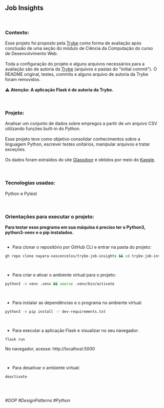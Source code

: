 <!--
Readme temporário. Ainda é necessário especificar:
- quais arquivos/pastas foram desenvolvidos por min; 
- quais arquivos/pastas foram desenvolvidos por outra pessoa estudante;
- quais arquivos/pastas foram desenvolvidos pela Trybe.
-->

## Job Insights
<br>

### Contexto:

Esse projeto foi proposto pela  [Trybe](https://www.betrybe.com/)  como forma de avaliação após conclusão de uma seção do módulo de Ciência da Computação do curso de Desenvolvimento Web.
<br><br>
Toda a configuração do projeto e alguns arquivos necessários para a avaliação são de autoria da [Trybe](https://github.com/tryber) (arquivos e pastas do "initial commit"). O README original, testes, commits e alguns arquivo de autoria da Trybe foram removidos.
<br><br>
⚠️
**Atenção: A aplicação Flask é de autoria da Trybe.**
<br><br><br>


### Projeto:

Analisar um conjunto de dados sobre empregos a partir de um arquivo CSV utilizando funções built-in do Python.
<br><br>
Esse projeto teve como objetivo consolidar conhecimentos sobre a linguagem Python, escrever testes unitários, manipular arquivos e tratar exceções.
<br><br>
Os dados foram extraídos do site [Glassdoor](https://www.glassdoor.com.br/) e obtidos por meio do [Kaggle](https://www.kaggle.com/atharvap329/glassdoor-data-science-job-data).
<br><br><br>

### Tecnologias usadas:
Python e Pytest
<br><br><br>


### Orientações para executar o projeto:

**Para testar esse programa em sua máquina é preciso ter o Python3, python3-venv e o pip instalados.**
<br><br>

-  Para clonar o repositório por GitHub CLI e entrar na pasta do projeto:
```bash
gh repo clone nayara-vasconcelos/trybe-job-insights && cd trybe-job-insights
```
<br>

- Para criar e ativar o ambiente virtual para o projeto:
```bash
python3 -m venv .venv && source .venv/bin/activate
```
<br>

- Para instalar as dependências e o programa no ambiente virtual:
```bash
python3 -m pip install -r dev-requirements.txt
```
<br>

- Para executar a aplicação Flask e visualizar no seu navegador:
```bash
flask run
```
No navegador, acesse:  http://localhost:5000

<br>

- Para desativar o ambiente virtual:
```bash
deactivate
```

<br><br>

*#OOP #DesignPatterns #Python*
